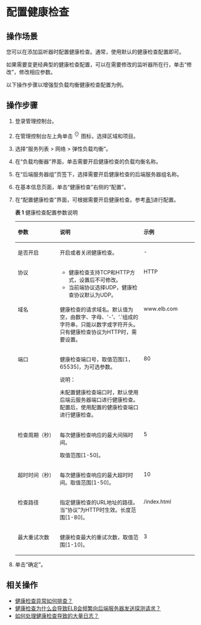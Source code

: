 # 配置健康检查<a name="zh-cn_topic_0162227063"></a>

## 操作场景<a name="section1121010331536"></a>

您可以在添加监听器时配置健康检查。通常，使用默认的健康检查配置即可。

如果需要变更经典型的健康检查配置，可以在需要修改的监听器所在行，单击“修改”，修改相应参数。

以下操作步骤以增强型负载均衡健康检查配置为例。

## 操作步骤<a name="section126005588310"></a>

1.  登录管理控制台。
2.  在管理控制台左上角单击![](figures/zh-cn_image_0164706646.png)图标，选择区域和项目。
3.  选择“服务列表 \> 网络 \> 弹性负载均衡”。
4.  在“负载均衡器”界面，单击需要开启健康检查的负载均衡名称。
5.  在“后端服务器组”页签下，选择需要开启健康检查的后端服务器组名称。
6.  在基本信息页面，单击“健康检查”右侧的“配置”。
7.  在“配置健康检查”界面，可根据需要开启健康检查。参考[表1](#table124201898534)进行配置。

    **表 1**  健康检查配置参数说明

    <a name="table124201898534"></a>
    <table><thead align="left"><tr id="row1641417985317"><th class="cellrowborder" valign="top" width="23.419999999999998%" id="mcps1.2.4.1.1"><p id="p1741415965319"><a name="p1741415965319"></a><a name="p1741415965319"></a>参数</p>
    </th>
    <th class="cellrowborder" valign="top" width="46.72%" id="mcps1.2.4.1.2"><p id="p134141496538"><a name="p134141496538"></a><a name="p134141496538"></a>说明</p>
    </th>
    <th class="cellrowborder" valign="top" width="29.86%" id="mcps1.2.4.1.3"><p id="p114141794530"><a name="p114141794530"></a><a name="p114141794530"></a>示例</p>
    </th>
    </tr>
    </thead>
    <tbody><tr id="row1941509125312"><td class="cellrowborder" valign="top" width="23.419999999999998%" headers="mcps1.2.4.1.1 "><p id="p174155905311"><a name="p174155905311"></a><a name="p174155905311"></a>是否开启</p>
    </td>
    <td class="cellrowborder" valign="top" width="46.72%" headers="mcps1.2.4.1.2 "><p id="p15415195533"><a name="p15415195533"></a><a name="p15415195533"></a>开启或者关闭健康检查。</p>
    </td>
    <td class="cellrowborder" valign="top" width="29.86%" headers="mcps1.2.4.1.3 "><p id="p541519155318"><a name="p541519155318"></a><a name="p541519155318"></a>-</p>
    </td>
    </tr>
    <tr id="row44158910530"><td class="cellrowborder" valign="top" width="23.419999999999998%" headers="mcps1.2.4.1.1 "><p id="p184153920531"><a name="p184153920531"></a><a name="p184153920531"></a>协议</p>
    </td>
    <td class="cellrowborder" valign="top" width="46.72%" headers="mcps1.2.4.1.2 "><a name="ul1941518935311"></a><a name="ul1941518935311"></a><ul id="ul1941518935311"><li>健康检查支持TCP和HTTP方式，设置后不可修改。</li><li>当前端协议选择UDP，健康检查协议默认为UDP。</li></ul>
    </td>
    <td class="cellrowborder" valign="top" width="29.86%" headers="mcps1.2.4.1.3 "><p id="p741518914531"><a name="p741518914531"></a><a name="p741518914531"></a>HTTP</p>
    </td>
    </tr>
    <tr id="row74169955315"><td class="cellrowborder" valign="top" width="23.419999999999998%" headers="mcps1.2.4.1.1 "><p id="p8415159185317"><a name="p8415159185317"></a><a name="p8415159185317"></a>域名</p>
    </td>
    <td class="cellrowborder" valign="top" width="46.72%" headers="mcps1.2.4.1.2 "><p id="p0415109125316"><a name="p0415109125316"></a><a name="p0415109125316"></a>健康检查的请求域名。默认值为空，由数字、字母、‘-’、‘.’组成的字符串，只能以数字或字符开头。只有健康检查协议为HTTP时，需要设置。</p>
    </td>
    <td class="cellrowborder" valign="top" width="29.86%" headers="mcps1.2.4.1.3 "><p id="p941614910531"><a name="p941614910531"></a><a name="p941614910531"></a>www.elb.com</p>
    </td>
    </tr>
    <tr id="row941639115316"><td class="cellrowborder" valign="top" width="23.419999999999998%" headers="mcps1.2.4.1.1 "><p id="p154163918539"><a name="p154163918539"></a><a name="p154163918539"></a>端口</p>
    </td>
    <td class="cellrowborder" valign="top" width="46.72%" headers="mcps1.2.4.1.2 "><p id="p1941659135311"><a name="p1941659135311"></a><a name="p1941659135311"></a>健康检查端口号，取值范围[1，65535]，为可选参数。</p>
    <div class="note" id="note1641616913534"><a name="note1641616913534"></a><a name="note1641616913534"></a><span class="notetitle"> 说明： </span><div class="notebody"><p id="p14416492538"><a name="p14416492538"></a><a name="p14416492538"></a>未配置健康检查端口时，默认使用后端云服务器端口进行健康检查。配置后，使用配置的健康检查端口进行健康检查。</p>
    </div></div>
    </td>
    <td class="cellrowborder" valign="top" width="29.86%" headers="mcps1.2.4.1.3 "><p id="p114161199530"><a name="p114161199530"></a><a name="p114161199530"></a>80</p>
    </td>
    </tr>
    <tr id="row641711935319"><td class="cellrowborder" valign="top" width="23.419999999999998%" headers="mcps1.2.4.1.1 "><p id="p184163913537"><a name="p184163913537"></a><a name="p184163913537"></a>检查周期（秒）</p>
    </td>
    <td class="cellrowborder" valign="top" width="46.72%" headers="mcps1.2.4.1.2 "><p id="p1941614985312"><a name="p1941614985312"></a><a name="p1941614985312"></a>每次健康检查响应的最大间隔时间。</p>
    <p id="p54161797531"><a name="p54161797531"></a><a name="p54161797531"></a>取值范围[1-50]。</p>
    </td>
    <td class="cellrowborder" valign="top" width="29.86%" headers="mcps1.2.4.1.3 "><p id="p1417209155312"><a name="p1417209155312"></a><a name="p1417209155312"></a>5</p>
    </td>
    </tr>
    <tr id="row541759195312"><td class="cellrowborder" valign="top" width="23.419999999999998%" headers="mcps1.2.4.1.1 "><p id="p9417179185316"><a name="p9417179185316"></a><a name="p9417179185316"></a>超时时间（秒）</p>
    </td>
    <td class="cellrowborder" valign="top" width="46.72%" headers="mcps1.2.4.1.2 "><p id="p7417149135320"><a name="p7417149135320"></a><a name="p7417149135320"></a>每次健康检查响应的最大超时时间。取值范围[1-50]。</p>
    </td>
    <td class="cellrowborder" valign="top" width="29.86%" headers="mcps1.2.4.1.3 "><p id="p194173975319"><a name="p194173975319"></a><a name="p194173975319"></a>10</p>
    </td>
    </tr>
    <tr id="row541714916532"><td class="cellrowborder" valign="top" width="23.419999999999998%" headers="mcps1.2.4.1.1 "><p id="p15417394539"><a name="p15417394539"></a><a name="p15417394539"></a>检查路径</p>
    </td>
    <td class="cellrowborder" valign="top" width="46.72%" headers="mcps1.2.4.1.2 "><p id="p1741712913533"><a name="p1741712913533"></a><a name="p1741712913533"></a>指定健康检查的URL地址的路径。当“协议”为HTTP时生效。长度范围[1-80]。</p>
    </td>
    <td class="cellrowborder" valign="top" width="29.86%" headers="mcps1.2.4.1.3 "><p id="p4417119195313"><a name="p4417119195313"></a><a name="p4417119195313"></a>/index.html</p>
    </td>
    </tr>
    <tr id="row1941749175315"><td class="cellrowborder" valign="top" width="23.419999999999998%" headers="mcps1.2.4.1.1 "><p id="p64172912539"><a name="p64172912539"></a><a name="p64172912539"></a>最大重试次数</p>
    </td>
    <td class="cellrowborder" valign="top" width="46.72%" headers="mcps1.2.4.1.2 "><p id="p2041799135312"><a name="p2041799135312"></a><a name="p2041799135312"></a>健康检查最大的重试次数，取值范围[1-10]。</p>
    </td>
    <td class="cellrowborder" valign="top" width="29.86%" headers="mcps1.2.4.1.3 "><p id="p44171975318"><a name="p44171975318"></a><a name="p44171975318"></a>3</p>
    </td>
    </tr>
    </tbody>
    </table>

8.  单击“确定”。

## 相关操作<a name="section1239922972719"></a>

-   [健康检查异常如何排查？](https://support.huaweicloud.com/elb_faq/zh-cn_topic_0018127975.html)
-   [健康检查为什么会导致ELB会频繁向后端服务器发送探测请求？](https://support.huaweicloud.com/elb_faq/zh-cn_topic_0187476905.html)
-   [如何处理健康检查导致的大量日志？](https://support.huaweicloud.com/elb_faq/elb_faq_0070.html)

